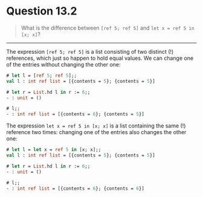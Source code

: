 # Question 13.2

> What is the difference between `[ref 5; ref 5]` and `let x = ref 5 in [x; x]`?

---

The expression `[ref 5; ref 5]` is a list consisting of two distinct (!) references, which just so happen to hold equal values.
We can change one of the entries without changing the other one:
```ocaml
# let l = [ref 5; ref 5];;
val l : int ref list = [{contents = 5}; {contents = 5}]

# let r = List.hd l in r := 6;;
- : unit = ()

# l;;
- : int ref list = [{contents = 6}; {contents = 5}]
```

The expression `let x = ref 5 in [x; x]` is a list containing the same (!) reference two times:
changing one of the entries also changes the other one:
```ocaml
# let l = let x = ref 5 in [x; x];;
val l : int ref list = [{contents = 5}; {contents = 5}]

# let r = List.hd l in r := 6;;
- : unit = ()

# l;;
- : int ref list = [{contents = 6}; {contents = 6}]
```
